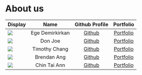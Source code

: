 # About us

| Display                                             |      Name       |              Github Profile               |             Portfolio             |
| --------------------------------------------------- |:---------------:|:-----------------------------------------:| :-------------------------------: |
| ![](https://via.placeholder.com/100.png?text=Photo) | Ege Demirkirkan | [Github](https://github.com/edemirkirkan) | [Portfolio](docs/team/johndoe.md) |
| ![](https://via.placeholder.com/100.png?text=Photo) |     Don Joe     |       [Github](https://github.com/)       | [Portfolio](docs/team/johndoe.md) |
| ![](https://via.placeholder.com/100.png?text=Photo) |  Timothy Chang  |  [Github](https://github.com/timchang27)  | [Portfolio](docs/team/timothy.md) |
| ![](https://via.placeholder.com/100.png?text=Photo) |   Brendan Ang   |    [Github](https://github.com/bbawj)     | [Portfolio](docs/team/brendan.md) |
| ![](https://via.placeholder.com/100.png?text=Photo) |  Chin Tai Ann   |  [Github](https://github.com/chintaiann)  | [Portfolio](team/chintaiann.md) |
